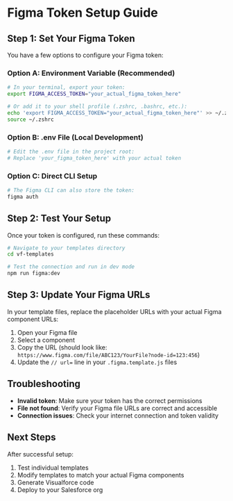 # Figma Token Setup Guide

## Step 1: Set Your Figma Token

You have a few options to configure your Figma token:

### Option A: Environment Variable (Recommended)
```bash
# In your terminal, export your token:
export FIGMA_ACCESS_TOKEN="your_actual_figma_token_here"

# Or add it to your shell profile (.zshrc, .bashrc, etc.):
echo 'export FIGMA_ACCESS_TOKEN="your_actual_figma_token_here"' >> ~/.zshrc
source ~/.zshrc
```

### Option B: .env File (Local Development)
```bash
# Edit the .env file in the project root:
# Replace 'your_figma_token_here' with your actual token
```

### Option C: Direct CLI Setup
```bash
# The Figma CLI can also store the token:
figma auth
```

## Step 2: Test Your Setup

Once your token is configured, run these commands:

```bash
# Navigate to your templates directory
cd vf-templates

# Test the connection and run in dev mode
npm run figma:dev
```

## Step 3: Update Your Figma URLs

In your template files, replace the placeholder URLs with your actual Figma component URLs:

1. Open your Figma file
2. Select a component
3. Copy the URL (should look like: `https://www.figma.com/file/ABC123/YourFile?node-id=123:456`)
4. Update the `// url=` line in your `.figma.template.js` files

## Troubleshooting

- **Invalid token**: Make sure your token has the correct permissions
- **File not found**: Verify your Figma file URLs are correct and accessible
- **Connection issues**: Check your internet connection and token validity

## Next Steps

After successful setup:
1. Test individual templates
2. Modify templates to match your actual Figma components
3. Generate Visualforce code
4. Deploy to your Salesforce org